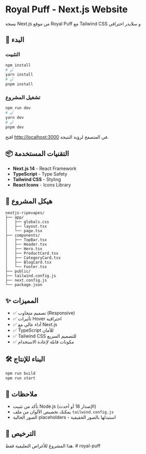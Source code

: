 # Royal Puff - Next.js Website

نسخة Next.js من موقع Royal Puff مع Tailwind CSS و سلايدر احترافي

## 🚀 البدء

### التثبيت

```bash
npm install
# أو
yarn install
# أو
pnpm install
```

### تشغيل المشروع

```bash
npm run dev
# أو
yarn dev
# أو
pnpm dev
```

افتح [http://localhost:3000](http://localhost:3000) في المتصفح لرؤية النتيجة.

## 📦 التقنيات المستخدمة

- **Next.js 14** - React Framework
- **TypeScript** - Type Safety
- **Tailwind CSS** - Styling
- **React Icons** - Icons Library

## 📁 هيكل المشروع

```
nextjs-ripevapes/
├── app/
│   ├── globals.css
│   ├── layout.tsx
│   └── page.tsx
├── components/
│   ├── TopBar.tsx
│   ├── Header.tsx
│   ├── Hero.tsx
│   ├── ProductCard.tsx
│   ├── CategoryCard.tsx
│   ├── BlogCard.tsx
│   └── Footer.tsx
├── public/
├── tailwind.config.js
├── next.config.js
└── package.json
```

## ✨ المميزات

- ✅ تصميم متجاوب (Responsive)
- ✅ تأثيرات Hover احترافية
- ✅ أداء عالي مع Next.js
- ✅ TypeScript للأمان
- ✅ Tailwind CSS للتصميم السريع
- ✅ مكونات قابلة لإعادة الاستخدام

## 🛠️ البناء للإنتاج

```bash
npm run build
npm run start
```

## 📝 ملاحظات

- تأكد من تثبيت Node.js (الإصدار 18 أو أحدث)
- يمكنك تخصيص الألوان من ملف `tailwind.config.js`
- الصور الحالية placeholders - استبدلها بالصور الحقيقية

## 📄 الترخيص

هذا المشروع للأغراض التعليمية فقط.
#   r o y a l - p u f f  
 